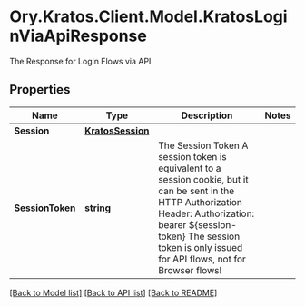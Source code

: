 # Ory.Kratos.Client.Model.KratosLoginViaApiResponse
The Response for Login Flows via API
## Properties

Name | Type | Description | Notes
------------ | ------------- | ------------- | -------------
**Session** | [**KratosSession**](KratosSession.md) |  | 
**SessionToken** | **string** | The Session Token  A session token is equivalent to a session cookie, but it can be sent in the HTTP Authorization Header:  Authorization: bearer ${session-token}  The session token is only issued for API flows, not for Browser flows! | 

[[Back to Model list]](../README.md#documentation-for-models) [[Back to API list]](../README.md#documentation-for-api-endpoints) [[Back to README]](../README.md)

